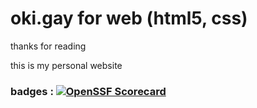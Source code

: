 # oki.gay for web (html5, css)

thanks for reading

this is my personal website

### badges : [![OpenSSF Scorecard](htt‌ps://api.securityscorecards.dev/projects/github.com/{owner}/{repo}/badge)](htt‌ps://securityscorecards.dev/viewer/?uri=github.com/{owner}/{repo})
